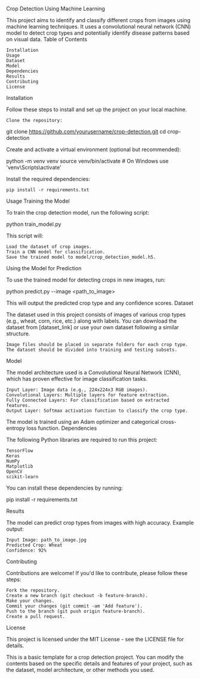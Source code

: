 Crop Detection Using Machine Learning

This project aims to identify and classify different crops from images using machine learning techniques. It uses a convolutional neural network (CNN) model to detect crop types and potentially identify disease patterns based on visual data.
Table of Contents

    Installation
    Usage
    Dataset
    Model
    Dependencies
    Results
    Contributing
    License

Installation

Follow these steps to install and set up the project on your local machine.

    Clone the repository:

git clone https://github.com/yourusername/crop-detection.git
cd crop-detection

Create and activate a virtual environment (optional but recommended):

python -m venv venv
source venv/bin/activate  # On Windows use 'venv\Scripts\activate'

Install the required dependencies:

    pip install -r requirements.txt

Usage
Training the Model

To train the crop detection model, run the following script:

python train_model.py

This script will:

    Load the dataset of crop images.
    Train a CNN model for classification.
    Save the trained model to model/crop_detection_model.h5.

Using the Model for Prediction

To use the trained model for detecting crops in new images, run:

python predict.py --image <path_to_image>

This will output the predicted crop type and any confidence scores.
Dataset

The dataset used in this project consists of images of various crop types (e.g., wheat, corn, rice, etc.) along with labels. You can download the dataset from [dataset_link] or use your own dataset following a similar structure.

    Image files should be placed in separate folders for each crop type.
    The dataset should be divided into training and testing subsets.

Model

The model architecture used is a Convolutional Neural Network (CNN), which has proven effective for image classification tasks.

    Input Layer: Image data (e.g., 224x224x3 RGB images).
    Convolutional Layers: Multiple layers for feature extraction.
    Fully Connected Layers: For classification based on extracted features.
    Output Layer: Softmax activation function to classify the crop type.

The model is trained using an Adam optimizer and categorical cross-entropy loss function.
Dependencies

The following Python libraries are required to run this project:

    TensorFlow
    Keras
    NumPy
    Matplotlib
    OpenCV
    scikit-learn

You can install these dependencies by running:

pip install -r requirements.txt

Results

The model can predict crop types from images with high accuracy. Example output:

    Input Image: path_to_image.jpg
    Predicted Crop: Wheat
    Confidence: 92%

Contributing

Contributions are welcome! If you'd like to contribute, please follow these steps:

    Fork the repository.
    Create a new branch (git checkout -b feature-branch).
    Make your changes.
    Commit your changes (git commit -am 'Add feature').
    Push to the branch (git push origin feature-branch).
    Create a pull request.

License

This project is licensed under the MIT License - see the LICENSE file for details.

This is a basic template for a crop detection project. You can modify the contents based on the specific details and features of your project, such as the dataset, model architecture, or other methods you used.
